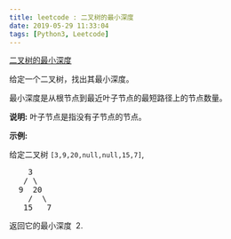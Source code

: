 ```yaml
---
title: leetcode : 二叉树的最小深度
date: 2019-05-29 11:33:04
tags: [Python3, Leetcode]
---
```


[二叉树的最小深度](https://leetcode-cn.com/problems/minimum-depth-of-binary-tree/)

<p>给定一个二叉树，找出其最小深度。</p>

<!-- more -->

<p>最小深度是从根节点到最近叶子节点的最短路径上的节点数量。</p>

<p><strong>说明:</strong>&nbsp;叶子节点是指没有子节点的节点。</p>

<p><strong>示例:</strong></p>

<p>给定二叉树&nbsp;<code>[3,9,20,null,null,15,7]</code>,</p>

<pre>    3
   / \
  9  20
    /  \
   15   7</pre>

<p>返回它的最小深度 &nbsp;2.</p>
